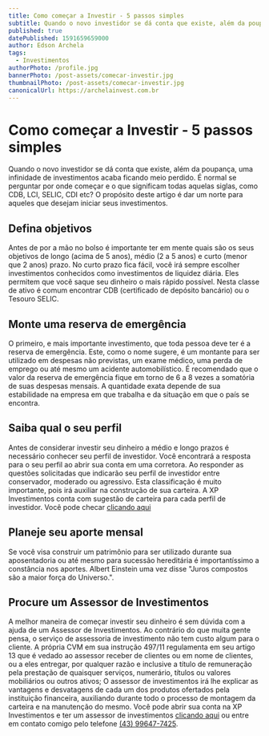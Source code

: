 ```yaml
---
title: Como começar a Investir - 5 passos simples
subtitle: Quando o novo investidor se dá conta que existe, além da poupança, uma infinidade de investimentos acaba ficando meio perdido. É normal se perguntar por onde começar e o que significam todas aquelas siglas, como CDB, LCI, SELIC, CDI etc?
published: true
datePublished: 1591659659000
author: Edson Archela
tags:
  - Investimentos
authorPhoto: /profile.jpg
bannerPhoto: /post-assets/comecar-investir.jpg
thumbnailPhoto: /post-assets/comecar-investir.jpg
canonicalUrl: https://archelainvest.com.br
---
```


# Como começar a Investir - 5 passos simples

Quando o novo investidor se dá conta que existe, além da poupança, uma infinidade de investimentos acaba ficando meio perdido. É normal se perguntar por onde começar e o que significam todas aquelas siglas, como CDB, LCI, SELIC, CDI etc?
O propósito deste artigo é dar um norte para aqueles que desejam iniciar seus investimentos.

## Defina objetivos

Antes de por a mão no bolso é importante ter em mente quais são os seus objetivos de longo (acima de 5 anos), médio (2 a 5 anos) e curto (menor que 2 anos) prazo.
No curto prazo fica fácil, você irá sempre escolher investimentos conhecidos como investimentos de liquidez diária. Eles permitem que você saque seu dinheiro o mais rápido possível. Nesta classe de ativo é comum encontrar CDB (certificado de depósito bancário) ou o Tesouro SELIC.

## Monte uma reserva de emergência

O primeiro, e mais importante investimento, que toda pessoa deve ter é a reserva de emergência. Este, como o nome sugere, é um montante para ser utilizado em despesas não previstas, um exame médico, uma perda de emprego ou até mesmo um acidente automobilístico. É recomendado que o valor da reserva de emergência fique em torno de 6 a 8 vezes a somatória de suas despesas mensais. A quantidade exata depende de sua estabilidade na empresa em que trabalha e da situação em que o país se encontra.

## Saiba qual o seu perfil

Antes de considerar investir seu dinheiro a médio e longo prazos é necessário conhecer seu perfil de investidor. Você encontrará a resposta para o seu perfil ao abrir sua conta em uma corretora. Ao responder as questões solicitadas que indicarão seu perfil de investidor entre conservador, moderado ou agressivo. Esta classificação é muito importante, pois irá auxiliar na construção de sua carteira.
A XP Investimentos conta com sugestão de carteira para cada perfil de investidor. Você pode checar <a href="https://conteudos.xpi.com.br/carteiras-recomendadas/" target="_blank">clicando aqui</a>

## Planeje seu aporte mensal

Se você visa construir um patrimônio para ser utilizado durante sua aposentadoria ou até mesmo para sucessão hereditária é importantíssimo a constância nos aportes. Albert Einstein uma vez disse "Juros compostos são a maior força do Universo.".

## Procure um Assessor de Investimentos

A melhor maneira de começar investir seu dinheiro é sem dúvida com a ajuda de um Assessor de Investimentos. Ao contrário do que muita gente pensa, o serviço de assessoria de investimento não tem custo algum para o cliente. A própria CVM em sua instrução 497/11 regulamenta em seu artigo 13 que é vedado ao assessor receber de clientes ou em nome de clientes, ou a eles entregar, por qualquer razão e inclusive a título de remuneração pela prestação de quaisquer serviços, numerário, títulos ou valores mobiliários ou outros ativos;
O assessor de investimentos irá lhe explicar as vantagens e desvatagens de cada um dos produtos ofertados pela instituição financeira, auxiliando durante todo o processo de montagem da carteira e na manutenção do mesmo.
Você pode abrir sua conta na XP Investimentos e ter um assessor de investimentos <a href="https://cadastro.xpi.com.br/desktop/step/1?assessor=A24771">clicando aqui</a> ou entre em contato comigo pelo telefone <a href="tel:43996477425">(43) 99647-7425</a>.
